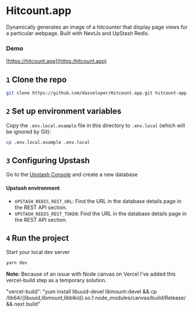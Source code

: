 # Hitcount.app

Dynamically generates an image of a hitcounter that display page views for a particular webpage. Built with NextJs and UpStash Redis.

### Demo

[https://hitcount.app](https:/hitcount.app)

## `1` Clone the repo

```bash
git clone https://github.com/dasveloper/Hitcount.app.git hitcount-app
```

## `2` Set up environment variables

Copy the `.env.local.example` file in this directory to `.env.local` (which will be ignored by Git):

```bash
cp .env.local.example .env.local
```

## `3` Configuring Upstash

Go to the [Upstash Console](https://console.upstash.com/) and create a new database

#### Upstash environment

- `UPSTASH_REDIS_REST_URL`: Find the URL in the database details page in the REST API section.
- `UPSTASH_REDIS_REST_TOKEN`: Find the URL in the database details page in the REST API section.

## `4` Run the project

Start your local dev server

```bash
yarn dev
```

**Note:** Because of an issue with Node canvas on Vercel I've added this vercel-build step as a temporary solution.

"vercel-build": "yum install libuuid-devel libmount-devel && cp /lib64/{libuuid,libmount,libblkid}.so.1 node_modules/canvas/build/Release/ && next build"
